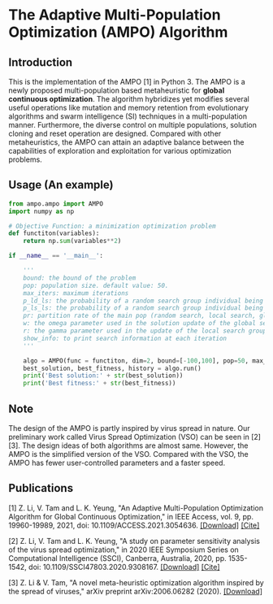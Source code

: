 # The Adaptive Multi-Population Optimization (AMPO) Algorithm


## Introduction
This is the implementation of the AMPO [1] in Python 3. The AMPO is a newly proposed multi-population based metaheuristic for  **global continuous optimization**. The algorithm hybridizes yet modifies several useful operations like mutation and memory retention from evolutionary algorithms and swarm intelligence (SI) techniques in a multi-population manner. Furthermore, the diverse control on multiple populations, solution cloning and reset operation are designed. Compared with other metaheuristics, the AMPO can attain an adaptive balance between the capabilities of exploration and exploitation for various optimization problems.

## Usage (An example)

```python
from ampo.ampo import AMPO
import numpy as np

# Objective Function: a minimization optimization problem
def functiton(variables):
    return np.sum(variables**2)

if __name__ == '__main__':

    '''
    bound: the bound of the problem
    pop: population size. default value: 50.
    max_iters: maximum iterations
    p_ld_ls: the probability of a random search group individual being transformed into the local search (ls) group by the leader (ld) group individual. default value: 0.8.
    p_ls_ls: the probability of a random search group individual being transformed into the local search (ls) group by a local search (ls) group individual. default value: 0.8.
    pr: partition rate of the main pop (random search, local search, global search and leader groups) and the migrating group. default value: 0.6.
    w: the omega parameter used in the solution update of the global search group individuals. default value: 0.1.
    r: the gamma parameter used in the update of the local search group individuals. default value: 0.9.
    show_info: to print search information at each iteration
    '''

    algo = AMPO(func = functiton, dim=2, bound=[-100,100], pop=50, max_iters=1000, p_ld_ls=0.8, p_ls_ls=0.8, pr=0.6, w=0.1, r=0.9, show_info=False)
    best_solution, best_fitness, history = algo.run()
    print('Best solution:' + str(best_solution))
    print('Best fitness:' + str(best_fitness))

```

## Note
The design of the AMPO is partly inspired by virus spread  in nature. Our preliminary work called Virus Spread Optimization (VSO) can be seen in [2][3]. The design ideas of both algorithms are almost same. However, the AMPO is the simplified version of the VSO. Compared with the VSO, the AMPO has fewer user-controlled parameters and a faster speed.

## Publications
[1] Z. Li, V. Tam and L. K. Yeung, "An Adaptive Multi-Population Optimization Algorithm for Global Continuous Optimization," in IEEE Access, vol. 9, pp. 19960-19989, 2021, doi: 10.1109/ACCESS.2021.3054636. [[Download]](https://ieeexplore.ieee.org/stamp/stamp.jsp?tp=&arnumber=9336004) [[Cite]](https://ieeexplore.ieee.org/document/9336004/)


[2] Z. Li, V. Tam and L. K. Yeung, "A study on parameter sensitivity analysis of the virus spread optimization," in 2020 IEEE Symposium Series on Computational Intelligence (SSCI), Canberra, Australia, 2020, pp. 1535-1542, doi: 10.1109/SSCI47803.2020.9308167. [[Download]](https://ieeexplore.ieee.org/document/9308167) [[Cite]](https://ieeexplore.ieee.org/document/9308167)

[3] Z. Li & V. Tam, "A novel meta-heuristic optimization algorithm inspired by the spread of viruses," arXiv preprint arXiv:2006.06282 (2020). [[Download]](https://arxiv.org/pdf/2006.06282)



